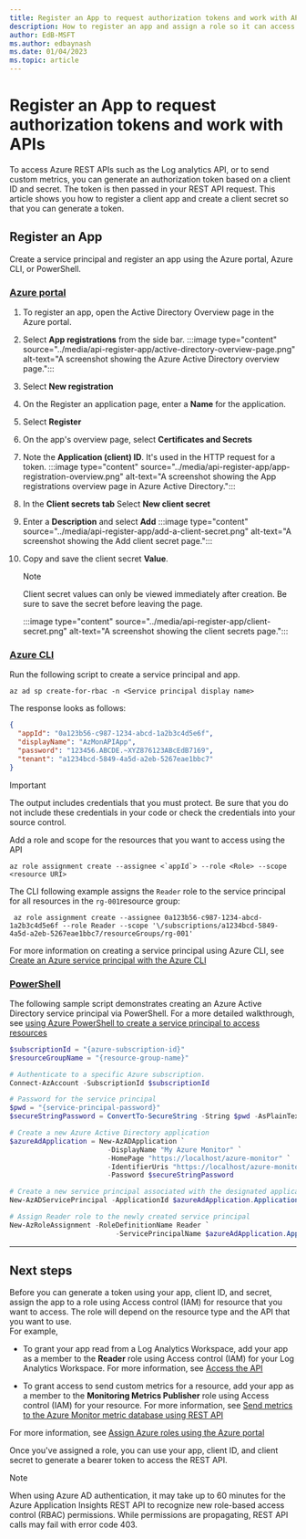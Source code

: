 ```yaml
---
title: Register an App to request authorization tokens and work with APIs
description: How to register an app and assign a role so it can access request a token and work with APIs
author: EdB-MSFT
ms.author: edbaynash
ms.date: 01/04/2023
ms.topic: article
---
```


# Register an App to request authorization tokens and work with APIs

To access Azure REST APIs such as the Log analytics API, or to send custom metrics, you can generate an authorization token based on a client ID and secret. The token is then passed in your REST API request. This article shows you how to register a client app and create a client secret so that you can generate a token.

## Register an App

Create a service principal and register an app using the Azure portal, Azure CLI, or PowerShell.
### [Azure portal](#tab/portal)

1. To register an app, open the Active Directory Overview page in the Azure portal.

1. Select **App registrations** from the side bar.
:::image type="content" source="../media/api-register-app/active-directory-overview-page.png" alt-text="A screenshot showing the Azure Active Directory overview page.":::  

1. Select **New registration**
1. On the Register an application page, enter a **Name** for the application. 
1. Select **Register**

1. On the app's overview page, select **Certificates and Secrets**
1. Note the **Application (client) ID**. It's used in the HTTP request for a token.
:::image type="content" source="../media/api-register-app/app-registration-overview.png" alt-text="A screenshot showing the App registrations overview page in Azure Active Directory.":::
  
1. In the **Client secrets tab** Select **New client secret**
1. Enter a **Description** and select **Add**
 :::image type="content" source="../media/api-register-app/add-a-client-secret.png" alt-text="A screenshot showing the Add client secret page.":::
  
1. Copy and save the client secret **Value**.  

   > [!NOTE]
   > Client secret values can only be viewed immediately after creation. Be sure to save the secret before leaving the page.  

     :::image type="content" source="../media/api-register-app/client-secret.png" alt-text="A screenshot showing the client secrets page.":::


### [Azure CLI](#tab/cli)


Run the following script to create a service principal and app. 

```azurecli
az ad sp create-for-rbac -n <Service principal display name> 

```
The response looks as follows:
```JSON
{
  "appId": "0a123b56-c987-1234-abcd-1a2b3c4d5e6f",
  "displayName": "AzMonAPIApp",
  "password": "123456.ABCDE.~XYZ876123ABcEdB7169",
  "tenant": "a1234bcd-5849-4a5d-a2eb-5267eae1bbc7"
}

```
>[!Important]
> The output includes credentials that you must protect. Be sure that you do not include these credentials in your code or check the credentials into your source control.

Add a role and scope for the resources that you want to access using the API

```azurecli
az role assignment create --assignee <`appId`> --role <Role> --scope <resource URI>
```

The CLI following example assigns the `Reader` role to the service principal for all resources in the `rg-001`resource group:

```azurecli
 az role assignment create --assignee 0a123b56-c987-1234-abcd-1a2b3c4d5e6f --role Reader --scope '\/subscriptions/a1234bcd-5849-4a5d-a2eb-5267eae1bbc7/resourceGroups/rg-001'
```
For more information on creating a service principal using Azure CLI, see [Create an Azure service principal with the Azure CLI](https://learn.microsoft.com/cli/azure/create-an-azure-service-principal-azure-cli)

### [PowerShell](#tab/powershell)
The following sample script demonstrates creating an Azure Active Directory service principal via PowerShell. For a more detailed walkthrough, see [using Azure PowerShell to create a service principal to access resources](../../../active-directory/develop/howto-authenticate-service-principal-powershell.md)  

```powershell
$subscriptionId = "{azure-subscription-id}"
$resourceGroupName = "{resource-group-name}"

# Authenticate to a specific Azure subscription.
Connect-AzAccount -SubscriptionId $subscriptionId

# Password for the service principal
$pwd = "{service-principal-password}"
$secureStringPassword = ConvertTo-SecureString -String $pwd -AsPlainText -Force

# Create a new Azure Active Directory application
$azureAdApplication = New-AzADApplication `
                        -DisplayName "My Azure Monitor" `
                        -HomePage "https://localhost/azure-monitor" `
                        -IdentifierUris "https://localhost/azure-monitor" `
                        -Password $secureStringPassword

# Create a new service principal associated with the designated application
New-AzADServicePrincipal -ApplicationId $azureAdApplication.ApplicationId

# Assign Reader role to the newly created service principal
New-AzRoleAssignment -RoleDefinitionName Reader `
                          -ServicePrincipalName $azureAdApplication.ApplicationId.Guid

```
---

## Next steps

Before you can generate a token using your app, client ID, and secret, assign the app to a role using Access control (IAM) for resource that you want to access. The role will depend on the resource type and the API that you want to use.  
For example,
- To grant your app read from a Log Analytics Workspace, add your app as a member to the **Reader** role using Access control (IAM) for your Log Analytics Workspace. For more information, see [Access the API](./access-api.md)

- To grant access to send custom metrics for a resource,  add your app as a member to the **Monitoring Metrics Publisher** role using Access control (IAM) for your resource. For more information, see [ Send metrics to the Azure Monitor metric database using REST API](../../essentials/metrics-store-custom-rest-api.md)

For more information, see [Assign Azure roles using the Azure portal](../../../role-based-access-control/role-assignments-portal)

Once you've assigned a role, you can use your app, client ID, and client secret to generate a bearer token to access the REST API.

> [!NOTE]
> When using Azure AD authentication, it may take up to 60 minutes for the Azure Application Insights REST API to recognize new role-based access control (RBAC) permissions. While permissions are propagating, REST API calls may fail with error code 403.